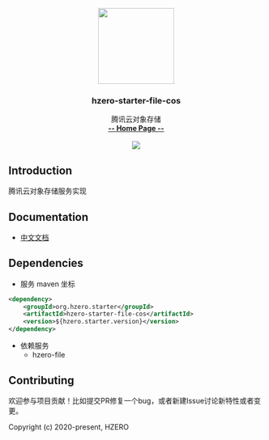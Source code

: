 <p align="center">
    <img src="https://file.open.hand-china.com/hsop-image/doc_classify/0/fed03e0fcb9d4a408d5be052fced12d1/hzero.png" width="150">
    <h3><p style="text-align:center">hzero-starter-file-cos</p></h3>
    <p align="center">
        腾讯云对象存储
        <br>
        <a href="http://open.hand-china.com/document-center/doc/component/118/10461?doc_id=5276"><strong>-- Home Page --</strong></a>
        <br>
        <br>
         <a href="http://www.apache.org/licenses/LICENSE-2.0">
             <img src="https://img.shields.io/github/license/alibaba/arthas.svg" >
         </a>
    </p>    
</p>


## Introduction
腾讯云对象存储服务实现


## Documentation
- [中文文档](http://open.hand-china.com/document-center/doc/component/118/10461?doc_id=5276)

## Dependencies

* 服务 maven 坐标

```xml
<dependency>
    <groupId>org.hzero.starter</groupId>
    <artifactId>hzero-starter-file-cos</artifactId>
    <version>${hzero.starter.version}</version>
</dependency>
```

* 依赖服务
    - hzero-file

## Contributing

欢迎参与项目贡献！比如提交PR修复一个bug，或者新建Issue讨论新特性或者变更。

Copyright (c) 2020-present, HZERO
